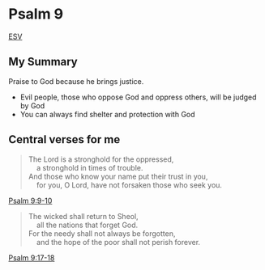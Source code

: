 # Psalm 9

[ESV](https://www.biblegateway.com/passage/?search=Psalm+9&version=ESV)

## My Summary

Praise to God because he brings justice.

- Evil people, those who oppose God and oppress others, will be judged by God
- You can always find shelter and protection with God

## Central verses for me
> The Lord is a stronghold for the oppressed,<br>
  &nbsp; &nbsp; a stronghold in times of trouble.<br>
  And those who know your name put their trust in you,<br>
  &nbsp; &nbsp; for you, O Lord, have not forsaken those who seek you.

[Psalm 9:9-10](https://www.biblegateway.com/passage/?search=Psalm+9%3A9-10&version=ESV)

> The wicked shall return to Sheol,<br>
  &nbsp; &nbsp; all the nations that forget God.<br>
  For the needy shall not always be forgotten,<br>
  &nbsp; &nbsp; and the hope of the poor shall not perish forever.

[Psalm 9:17-18](https://www.biblegateway.com/passage/?search=Psalm+9%3A17-18&version=ESV)
